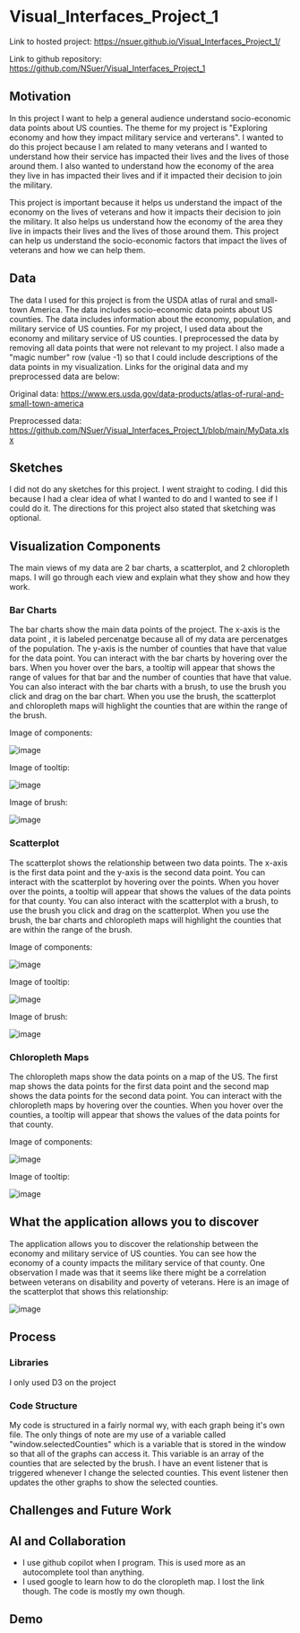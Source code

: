 # Visual_Interfaces_Project_1

Link to hosted project: https://nsuer.github.io/Visual_Interfaces_Project_1/

Link to github repository: https://github.com/NSuer/Visual_Interfaces_Project_1

## Motivation
In this project I want to help a general audience understand socio-economic data points about US counties. The theme for my project is "Exploring economy and how they impact military service and verterans". I wanted to do this project because I am related to many veterans and I wanted to understand how their service has impacted their lives and the lives of those around them. I also wanted to understand how the economy of the area they live in has impacted their lives and if it impacted their decision to join the military.

This project is important because it helps us understand the impact of the economy on the lives of veterans and how it impacts their decision to join the military. It also helps us understand how the economy of the area they live in impacts their lives and the lives of those around them. This project can help us understand the socio-economic factors that impact the lives of veterans and how we can help them.

## Data
The data I used for this project is from the USDA atlas of rural and small-town America. The data includes socio-economic data points about US counties. The data includes information about the economy, population, and military service of US counties. For my project, I used data about the economy and military service of US counties. I preprocessed the data by removing all data points that were not relevant to my project. I also made a "magic number" row (value -1) so that I could include descriptions of the data points in my visualization.
Links for the original data and my preprocessed data are below:

Original data: https://www.ers.usda.gov/data-products/atlas-of-rural-and-small-town-america

Preprocessed data: https://github.com/NSuer/Visual_Interfaces_Project_1/blob/main/MyData.xlsx

## Sketches
I did not do any sketches for this project. I went straight to coding. I did this because I had a clear idea of what I wanted to do and I wanted to see if I could do it. The directions for this project also stated that sketching was optional.

## Visualization Components
The main views of my data are 2 bar charts, a scatterplot, and 2 chloropleth maps. I will go through each view and explain what they show and how they work. 

### Bar Charts
The bar charts show the main data points of the project. The x-axis is the data point , it is labeled percenatge because all of my data are percenatges of the population. The y-axis is the number of counties that have that value for the data point. You can interact with the bar charts by hovering over the bars. When you hover over the bars, a tooltip will appear that shows the range of values for that bar and the number of counties that have that value. You can also interact with the bar charts with a brush, to use the brush you click and drag on the bar chart. When you use the brush, the scatterplot and chloropleth maps will highlight the counties that are within the range of the brush.

Image of components:

![image](Histogram.png)

Image of tooltip:

![image](HistogramTooltip.png)

Image of brush:

![image](HistogramBrush.png)

### Scatterplot
The scatterplot shows the relationship between two data points. The x-axis is the first data point and the y-axis is the second data point. You can interact with the scatterplot by hovering over the points. When you hover over the points, a tooltip will appear that shows the values of the data points for that county. You can also interact with the scatterplot with a brush, to use the brush you click and drag on the scatterplot. When you use the brush, the bar charts and chloropleth maps will highlight the counties that are within the range of the brush.

Image of components:

![image](Scatterplot.png)

Image of tooltip:

![image](ScatterplotTooltip.png)

Image of brush:

![image](ScatterplotBrush.png)

### Chloropleth Maps
The chloropleth maps show the data points on a map of the US. The first map shows the data points for the first data point and the second map shows the data points for the second data point. You can interact with the chloropleth maps by hovering over the counties. When you hover over the counties, a tooltip will appear that shows the values of the data points for that county. 

Image of components:

![image](Maps.png)

Image of tooltip:

![image](mapsTooltip.png)

## What the application allows you to discover
The application allows you to discover the relationship between the economy and military service of US counties. You can see how the economy of a county impacts the military service of that county. One observation I made was that it seems like there might be a correlation between veterans on disability and poverty of veterans. Here is an image of the scatterplot that shows this relationship:

![image](Observation.png)

## Process
<!-- 1 section on your process- what libraries did you use?  How did you structure your code?  How can you access it and run it?  Link to your code (and the live application, if it is deployed online).  -->

### Libraries
I only used D3 on the project

### Code Structure
My code is structured in a fairly normal wy, with each graph being it's own file. The only things of note are my use of a variable called "window.selectedCounties" which is a variable that is stored in the window so that all of the graphs can access it. This variable is an array of the counties that are selected by the brush. I have an event listener that is triggered whenever I change the selected counties. This event listener then updates the other graphs to show the selected counties. 



## Challenges and Future Work

## AI and Collaboration
- I use github copilot when I program. This is used more as an autocomplete tool than anything.
- I used google to learn how to do the cloropleth map. I lost the link though. The code is mostly my own though.


## Demo

